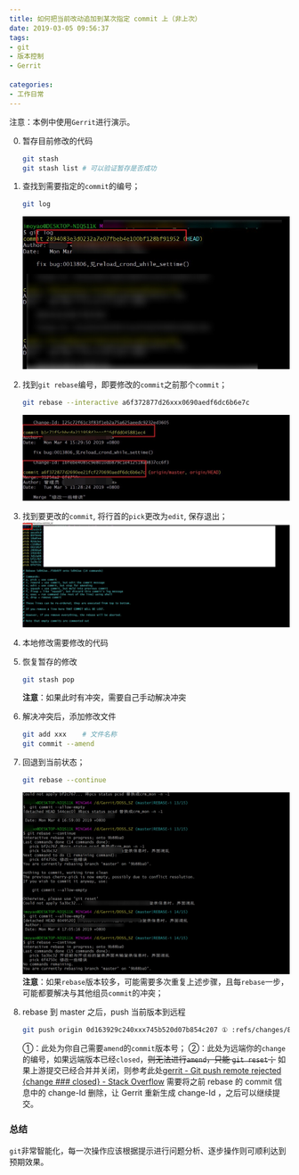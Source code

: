 ```yaml
---
title: 如何把当前改动追加到某次指定 commit 上（非上次）
date: 2019-03-05 09:56:37
tags:
- git
- 版本控制
- Gerrit

categories:
- 工作日常
---
```

注意：本例中使用`Gerrit`进行演示。

0. 暂存目前修改的代码
    ```bash
    git stash
    git stash list # 可以验证暂存是否成功
    ```
1. 查找到需要指定的`commit`的编号；
    ```bash
    git log
    ```
    ![rebase](/images/snipaste_20190305_123504.jpg) 
2. 找到`git rebase`编号，即要修改的`commit`之前那个`commit`；
    ```bash
    git rebase --interactive a6f372877d26xxx0690aedf6dc6b6e7c
    ```
    ![rebase](/images/InsertPic_C032-11-05-09-52-53.jpg)   
3. 找到要更改的`commit`, 将行首的`pick`更改为`edit`, 保存退出；   
    ![pick2edit](/images/InsertPic_36EE-11-05-09-52-53.jpg)    
4. 本地修改需要修改的代码

5. 恢复暂存的修改
    ```bash
    git stash pop 
    ```
    **注意**：如果此时有冲突，需要自己手动解决冲突
6. 解决冲突后，添加修改文件
    ```bash
    git add xxx    # 文件名称
    git commit --amend
    ```
7. 回退到当前状态；
    ```bash
    git rebase --continue
    ```
    ![pick2edit](/images/Catch-11-05-09-52-53.jpg)  
    **注意**：如果`rebase`版本较多，可能需要多次重复上述步骤，且每`rebase`一步，可能都要解决与其他组员`commit`的冲突；
8. rebase 到 master 之后，push 当前版本到远程
    ```bash
    git push origin 0d163929c240xxx745b520d07b854c207 ① :refs/changes/8xxx4 ②
    ```
    ①：此处为你自己需要`amend`的`commit`版本号；
    ②：此处为远端你的`change`的编号，如果远端版本已经`closed`，~~则无法进行`amend`，只能 `git reset`；~~
    如果上游提交已经合并并关闭，则参考此处[gerrit - Git push remote rejected {change ### closed} - Stack Overflow](https://stackoverflow.com/questions/11972384/git-push-remote-rejected-change-closed)
    需要将之前 rebase 的 commit 信息中的 change-Id 删除，让 Gerrit 重新生成 change-Id ，之后可以继续提交。

### 总结

`git`非常智能化，每一次操作应该根据提示进行问题分析、逐步操作则可顺利达到预期效果。